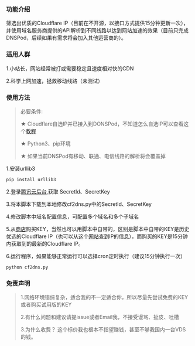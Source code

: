 ### 功能介绍

筛选出优质的Cloudflare IP（目前在不开源，以接口方式提供15分钟更新一次），并使用域名服务商提供的API解析到不同线路以达到网站加速的效果（目前只完成DNSPod，后续如果有需求将会加入其他运营商的）。

### 适用人群

1.小站长，网站经常被打或需要稳定且速度相对快的CDN

2.科学上网加速，拯救移动线路（未测试）

### 使用方法

>  必要条件: 
>
> ★ Cloudflare自选IP并已接入到DONSPod，不知道怎么自选IP可以查看这个[教程](https://hostmonit.com/manually-select-ip/)
>
> ★ Python3、pip环境
>
> ★ 如果当前DNSPod有移动、联通、电信线路的解析将会覆盖掉

1.安装urllib3

```python
pip install urllib3
```

2.登录[腾讯云后台](https://console.cloud.tencent.com/cam/capi),获取 SecretId、SecretKey

3.将本脚本下载到本地修改cf2dns.py中的SecretId、SecretKey

4.修改脚本中域名配置信息，可配置多个域名和多个子域名

5.从[商店](https://shop.hostmonit.com)购买KEY，当然也可以用脚本中自带的，区别是脚本中自带的KEY是历史优选的Cloudflare IP（也可以从这个[网站](https://stock.hostmonit.com/cfyes)查到IP的信息），而购买的KEY是15分钟内获取到的最新的Cloudflare IP。

6.运行程序，如果能够正常运行可以选择cron定时执行（建议15分钟执行一次）

```python
python cf2dns.py
```

### 免责声明

> 1.网络环境错综复杂，适合我的不一定适合你，所以尽量先尝试免费的KEY或者购买试用版的KEY
>
> 2.有什么问题和建议请提issue或者Email我，不接受谩骂、扯皮、吐槽
>
> 3.为什么收费？ 这个标价我也根本不指望赚钱，甚至不够我国内一台VDS的钱。

